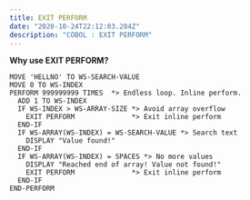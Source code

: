 ```yaml
---
title: EXIT PERFORM
date: "2020-10-24T22:12:03.284Z"
description: "COBOL : EXIT PERFORM"
---
```



**Why use EXIT PERFORM?**

    MOVE 'HELLNO' TO WS-SEARCH-VALUE  
    MOVE 0 TO WS-INDEX  
    PERFORM 999999999 TIMES  *> Endless loop. Inline perform.
      ADD 1 TO WS-INDEX  
      IF WS-INDEX > WS-ARRAY-SIZE *> Avoid array overflow  
        EXIT PERFORM              *> Exit inline perform  
      END-IF  
      IF WS-ARRAY(WS-INDEX) = WS-SEARCH-VALUE *> Search text  
        DISPLAY "Value found!"  
      END-IF  
      IF WS-ARRAY(WS-INDEX) = SPACES *> No more values  
        DISPLAY "Reached end of array! Value not found!"  
        EXIT PERFORM              *> Exit inline perform  
      END-IF  
    END-PERFORM  
